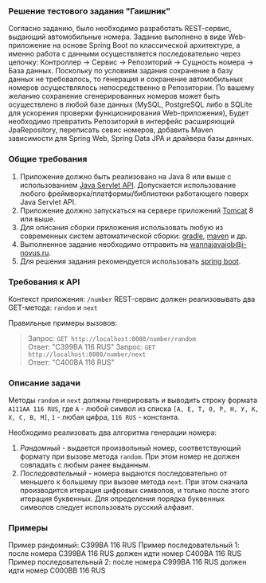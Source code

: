### Решение тестового задания "Гаишник"

Согласно заданию, было необходимо разработать REST-сервис, выдающий автомобильные номера.
Задание выполнено в виде Web-приложение на основе Spring Boot по классической архитектуре,
а именно работа с данными осуществляется последовательно через цепочку:
Контроллер -> Сервис -> Репозиторий -> Сущность номера -> База данных.
Поскольку по условиям задания сохранение в базу данных не требовалось,
то генерация и сохранение автомобильных номеров осуществлялось непосредственно в Репозитории.
По вашему желанию сохранение сгенерированных номеров может быть осуществлено в любой базе данных
(MySQL, PostgreSQL либо в SQLite для ускорения проверки функционирования Web-приложения),
Будет необходимо превратить Репозиторий в интерфейс расширяющий JpaRepository, переписать севис номеров,
добавить Maven зависимости для Spring Web, Spring Data JPA и драйвера базы данных.


### Общие требования

1. Приложение должно быть реализовано на Java 8 или выше с использованием [Java Servlet API](https://docs.oracle.com/javaee/7/tutorial/servlets.htm). 
Допускается использование любого фреймворка/платформы/библиотеки работающего поверх Java Servlet API.
2. Приложение должно запускаться на сервере приложений [Tomcat](https://tomcat.apache.org/) 8 или выше.
3. Для описания сборки приложения использовать любую из современных систем 
автоматической сборки: [gradle](https://gradle.org/), [maven](https://maven.apache.org/) и др.
4. Выполненное задание необходимо отправить на wannajavajob@i-novus.ru.
5. Для решения задания рекомендуется использовать [spring boot](https://projects.spring.io/spring-boot/).

### Требования к API

Контекст приложения: `/number`
REST-сервис должен реализовывать два GET-метода: `random` и `next`

Правильные примеры вызовов:
> Запрос: `GET http://localhost:8080/number/random`\
> Ответ: "C399BA 116 RUS"
> Запрос: `GET http://localhost:8080/number/next`\
> Ответ: "C400BA 116 RUS"

### Описание задачи

Методы `random` и `next` должны генерировать и выводить строку формата `A111AA 116 RUS`,
где `A` - любой символ из списка `[А, Е, Т, О, Р, Н, У, К, Х, С, В, М]`, `1` - любая цифра, `116 RUS` - константа.

Необходимо реализовать два алгоритма генерации номера:
1. *Рандомный* - выдается произвольный номер, соответствующий формату при вызове метода `random`. При этом номер не должен совпадать с любым ранее выданным.
1. *Последовательный* - номера выдаются последовательно от меньшего к большему при вызове метода `next`.
При этом сначала производится итерация цифровых символов, и только после этого итерация буквенных.
Для определения порядка буквенных символов следует использовать русский алфавит.

### Примеры
Пример рандомный: C399BA 116 RUS
Пример последовательный 1: после номера C399BA 116 RUS должен идти номер C400BA 116 RUS
Пример последовательный 2: после номера C999BA 116 RUS должен идти номер C000BB 116 RUS
